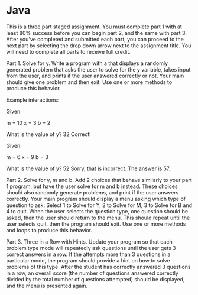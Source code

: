 # Java
This is a three part staged assignment.  You must complete part 1 with at least 80% success  before you can begin part 2, and the same with part 3.  After you've completed and submitted each part, you can proceed to the next part by selecting the drop down arrow next to the assignment title. You will need to complete all parts to receive full credit.

Part 1. Solve for y.  Write a program with a that displays a randomly generated problem that asks the user to solve for the y variable, takes input from the user, and prints if the user answered correctly or not.   Your main should give one problem and then exit.  Use one or more methods to produce this behavior.

Example interactions:

Given:

m = 10
x = 3
b = 2

What is the value of y? 32
Correct!

Given:

m = 6
x = 9
b = 3

What is the value of y? 52
Sorry, that is incorrect. The answer is 57.

Part 2. Solve for y, m and b.  Add 2 choices that behave similarly to your part 1 program, but have the user solve for m and b instead.  These choices should also randomly generate problems, and print if the user answers correctly.  Your main program should display a menu asking which type of question to ask:  Select 1 to Solve for Y, 2 to Solve for M, 3 to Solve for B and 4 to quit.  When the user selects the question type, one question should be asked, then the user should return to the menu.  This should repeat until the user selects quit, then the program should exit.  Use one or more methods and loops to produce this behavior.

Part 3. Three in a Row with Hints.  Update your program so that each problem type mode will repeatedly ask questions until the user gets 3 correct answers in a row.  If the attempts more than 3 questions in a particular mode, the program should provide a hint on how to solve problems of this type.   After the student has correctly answered 3 questions in a row, an overall score (the number of questions answered correctly divided by the total number of questions attempted) should be displayed, and the menu is presented again.
